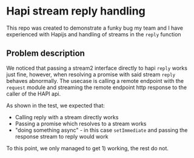 # Hapi stream reply handling

This repo was created to demonstrate a funky bug my team and I have experienced with Hapijs and handling of streams in the `reply` function

## Problem description

We noticed that passing a stream2 interface directly to hapi `reply` works just fine, however, when resolving a promise with said stream `reply`  behaves abnormally.
The usecase is calling a remote endpoint with the `request` module and streaming the remote endpoint http response to the caller of the HAPI api.

As shown in the test, we expected that:
 
 - Calling reply with a stream directly works
 - Passing a promise which resolves to a stream works
 - "doing something async" - in this case `setImmediate` and passing the response stream to reply would work

To this point, we only managed to get 1) working, the rest do not.
